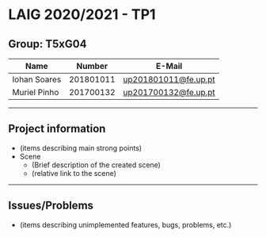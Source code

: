 # LAIG 2020/2021 - TP1

## Group: T5xG04

| Name             | Number    | E-Mail             |
| ---------------- | --------- | ------------------ |
| Iohan Soares     | 201801011 |up201801011@fe.up.pt|
| Muriel Pinho     | 201700132 |up201700132@fe.up.pt|

----
## Project information

- (items describing main strong points)
- Scene
  - (Brief description of the created scene)
  - (relative link to the scene)
----
## Issues/Problems

- (items describing unimplemented features, bugs, problems, etc.)

